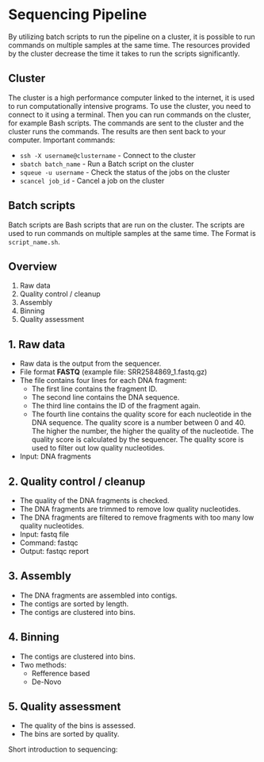 # Sequencing Pipeline

By utilizing batch scripts to run the pipeline on a cluster, it is possible to run commands on multiple samples at the same time. The resources provided by the cluster decrease the time it takes to run the scripts significantly.

## Cluster
The cluster is a high performance computer linked to the internet, it is used to run computationally intensive programs. To use the cluster, you need to connect to it using a terminal. Then you can run commands on the cluster, for example Bash scripts. The commands are sent to the cluster and the cluster runs the commands. The results are then sent back to your computer. 
Important commands:
- `ssh -X username@clustername` - Connect to the cluster
- `sbatch batch_name` - Run a Batch script on the cluster
- `squeue -u username` - Check the status of the jobs on the cluster
- `scancel job_id` - Cancel a job on the cluster

## Batch scripts
Batch scripts are Bash scripts that are run on the cluster. The scripts are used to run commands on multiple samples at the same time. The Format is `script_name.sh`. 


## Overview
1. Raw data
2. Quality control / cleanup
3. Assembly
4. Binning
5. Quality assessment



## 1. Raw data
- Raw data is the output from the sequencer.
- File format **FASTQ** (example file: SRR2584869_1.fastq.gz)
- The file contains four lines for each DNA fragment:
  -  The first line contains the fragment ID. 
  -  The second line contains the DNA sequence. 
  -  The third line contains the ID of the fragment again. 
  -  The fourth line contains the quality score for each nucleotide in the DNA sequence. The quality score is a number between 0 and 40. The higher the number, the higher the quality of the nucleotide. The quality score is calculated by the sequencer. The quality score is used to filter out low quality nucleotides.
- Input: DNA fragments


## 2. Quality control / cleanup
- The quality of the DNA fragments is checked.
- The DNA fragments are trimmed to remove low quality nucleotides.
- The DNA fragments are filtered to remove fragments with too many low quality nucleotides.
- Input: fastq file
- Command: fastqc
- Output: fastqc report

## 3. Assembly
- The DNA fragments are assembled into contigs.
- The contigs are sorted by length.
- The contigs are clustered into bins.

## 4. Binning
- The contigs are clustered into bins.
- Two methods:
  -   Refference based
  -   De-Novo

## 5. Quality assessment
- The quality of the bins is assessed.
- The bins are sorted by quality.

Short introduction to sequencing:
